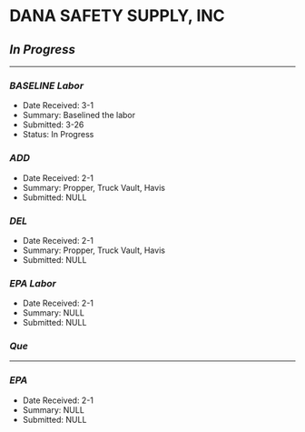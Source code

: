 # DANA SAFETY SUPPLY, INC

## *In Progress*

-----------------

### *BASELINE Labor*

- Date Received: 3-1
- Summary: Baselined the labor
- Submitted: 3-26
- Status: In Progress

### *ADD*

- Date Received: 2-1
- Summary: Propper, Truck Vault, Havis
- Submitted: NULL

### *DEL*

- Date Received: 2-1
- Summary: Propper, Truck Vault, Havis
- Submitted: NULL

### *EPA Labor*

- Date Received: 2-1
- Summary:  NULL
- Submitted: NULL

### *Que*

--------

### *EPA*

- Date Received: 2-1
- Summary: NULL
- Submitted: NULL
